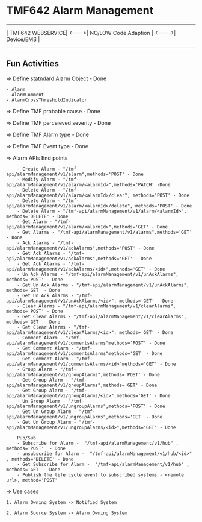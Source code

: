 # TMF642 Alarm Management

 ------------------        ----------------------         ------------
| TMF642 WEBSERVICE| <--->| NO/LOW Code Adaption | <---->| Device/EMS |
 ------------------        ----------------------         ------------


 ## Fun Activities
 => Define statndard Alarm Object - Done
 
    - Alarm
    - AlarmComment
    - AlarmCrossThresholdIndicator
 
 => Define TMF probable cause - Done
 
 => Define TMF perceieved severity - Done
 
 => Define TMF Alarm type - Done

 => Define TMF Event type - Done
 
 => Alarm APIs End points

        - Create Alarm - "/tmf-api/alarmManagement/v1/alarm",methods='POST' - Done
        - Modify Alarm - "/tmf-api/alarmManagement/v1/alarm/<alarmId>",methods='PATCH' -Done
        - Delete Alarm - "/tmf-api/alarmManagement/v1/alarm/<alarmId>/clear", methods='POST' - Done
        - Delete Alarm - "/tmf-api/alarmManagement/v1/alarm/<alarmId>/delete", methods='POST' - Done
        - Delete Alarm - "/tmf-api/alarmManagement/v1/alarm/<alarmId>", methods='DELETE' - Done
        - Get Alarm - "/tmf-api/alarmManagement/v1/alarm/<alarmId>",methods='GET' - Done
        - Get Alarms - "/tmf-api/alarmManagement/v1/alarms",methods='GET' - Done
        - Ack Alarms - "/tmf-api/alarmManagement/v1/ackAlarms",methods='POST' - Done
        - Get Ack Alarms - "/tmf-api/alarmManagement/v1/ackAlarms",methods='GET' - Done
        - Get Ack Alarms - "/tmf-api/alarmManagement/v1/ackAlarms/<id>",methods='GET' - Done
        - Un Ack Alarms - "/tmf-api/alarmManagement/v1/unAckAlarms", methods='POST' - Done
        - Get Un Ack Alarms - "/tmf-api/alarmManagement/v1/unAckAlarms", methods='GET' - Done
        - Get Un Ack Alarms - "/tmf-api/alarmManagement/v1/unAckAlarms/<id>", methods='GET' - Done
        - Clear Alarms - "/tmf-api/alarmManagement/v1/clearAlarms", methods='POST' - Done
        - Get Clear Alarms - "/tmf-api/alarmManagement/v1/clearAlarms", methods='GET' - Done
        - Get Clear Alarms - "/tmf-api/alarmManagement/v1/clearAlarms/<id>", methods='GET' - Done
        - Comment Alarm - "/tmf-api/alarmManagement/v1/commentsAlarms"methods='POST' - Done
        - Get Comment Alarm - "/tmf-api/alarmManagement/v1/commentsAlarms"methods='GET' - Done
        - Get Comment Alarm - "/tmf-api/alarmManagement/v1/commentsAlarms/<id>"methods='GET' - Done
        - Group Alarm - "/tmf-api/alarmManagement/v1/groupAlarms",methods='POST' - Done
        - Get Group Alarm - "/tmf-api/alarmManagement/v1/groupAlarms",methods='GET' - Done
        - Get Group Alarm - "/tmf-api/alarmManagement/v1/groupAlarms/<id>",methods='GET' - Done
        - Un Group Alarm - "/tmf-api/alarmManagement/v1/ungroupAlarms",methods='POST' - Done
        - Get Un Group Alarm - "/tmf-api/alarmManagement/v1/ungroupAlarms",methods='GET' - Done
        - Get Un Group Alarm - "/tmf-api/alarmManagement/v1/ungroupAlarms/<id>",methods='GET' - Done
       
        Pub/Sub
        - Subscribe for Alarm -  "/tmf-api/alarmManagement/v1/hub" , methods='POST'  - Done
        - unsubscribe for Alarm -  "/tmf-api/alarmManagement/v1/hub/<id>" , methods='DELETE' - Done
        - Get Subscribe for Alarm -  "/tmf-api/alarmManagement/v1/hub" , methods='GET' - Done
        - Publish the life cycle event to subscribed systems - <remote url>, method='POST'
        
=> Use cases

    1. Alarm Owning System -> Notified System
    
    2. Alarm Source System -> Alarm Owning System 

     

 
